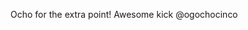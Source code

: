<!--
id: 167813753
link: http://kevinisom.info/post/167813753/ocho-for-the-extra-point-awesome-kick
slug: ocho-for-the-extra-point-awesome-kick
date: Fri Aug 21 2009 14:44:00 GMT+1200 (NZST)
raw: {"blog_name":"kevinisom","id":167813753,"post_url":"http://kevinisom.info/post/167813753/ocho-for-the-extra-point-awesome-kick","slug":"ocho-for-the-extra-point-awesome-kick","type":"text","date":"2009-08-21 02:44:00 GMT","timestamp":1250822640,"state":"published","format":"html","reblog_key":"uvXQ8wKN","tags":[],"short_url":"http://tmblr.co/Zw68YyA0A9v","highlighted":[],"feed_item":"http://twitter.com/kev_nz/statuses/3439383876","from_feed_id":"650289","note_count":0,"title":null,"body":"<p>Ocho for the extra point! Awesome kick @ogochocinco</p>"}
publish: 2009-08-021
tags: 
title: null
-->


Ocho for the extra point! Awesome kick @ogochocinco


